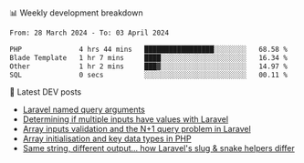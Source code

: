📊 Weekly development breakdown
<!--START_SECTION:waka-->

```txt
From: 28 March 2024 - To: 03 April 2024

PHP              4 hrs 44 mins   █████████████████░░░░░░░░   68.58 %
Blade Template   1 hr 7 mins     ████░░░░░░░░░░░░░░░░░░░░░   16.34 %
Other            1 hr 2 mins     ███▓░░░░░░░░░░░░░░░░░░░░░   14.97 %
SQL              0 secs          ░░░░░░░░░░░░░░░░░░░░░░░░░   00.11 %
```

<!--END_SECTION:waka-->

📕 Latest DEV posts
<!-- BLOG-POST-LIST:START -->
- [Laravel named query arguments](https://dev.to/michaelvickersuk/laravel-named-query-arguments-28kd)
- [Determining if multiple inputs have values with Laravel](https://dev.to/michaelvickersuk/determining-if-multiple-inputs-have-values-with-laravel-km6)
- [Array inputs validation and the N+1 query problem in Laravel](https://dev.to/michaelvickersuk/array-inputs-validation-and-the-n1-query-problem-in-laravel-2agb)
- [Array initialisation and key data types in PHP](https://dev.to/michaelvickersuk/array-initialisation-and-key-data-types-in-php-1e5b)
- [Same string, different output... how Laravel&#39;s slug &amp; snake helpers differ](https://dev.to/michaelvickersuk/same-string-different-output-how-laravels-slug-snake-helpers-differ-1ccj)
<!-- BLOG-POST-LIST:END -->
